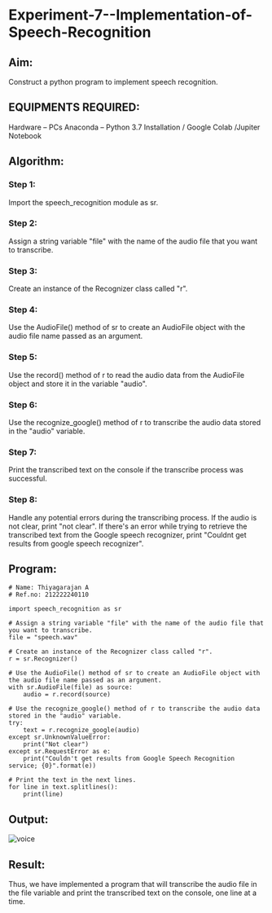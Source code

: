# Experiment-7--Implementation-of-Speech-Recognition

## Aim:
 Construct a python program to implement speech recognition.
## EQUIPMENTS REQUIRED:
Hardware – PCs
Anaconda – Python 3.7 Installation / Google Colab /Jupiter Notebook
## Algorithm:
### Step 1:
Import the speech_recognition module as sr.<br>
### Step 2:
Assign a string variable "file" with the name of the audio file that you want to transcribe.<br>
### Step 3:
Create an instance of the Recognizer class called "r".<br>
### Step 4:
Use the AudioFile() method of sr to create an AudioFile object with the audio file name passed as an argument.<br>
### Step 5:
Use the record() method of r to read the audio data from the AudioFile object and store it in the variable "audio".<br>
### Step 6:
Use the recognize_google() method of r to transcribe the audio data stored in the "audio" variable.<br>
### Step 7:
Print the transcribed text on the console if the transcribe process was successful.<br>
### Step 8:
Handle any potential errors during the transcribing process. If the audio is not clear, print "not clear". If there's an error while trying to retrieve the transcribed text from the Google speech recognizer, print "Couldnt get results from google speech recognizer".<br>

## Program:
```
# Name: Thiyagarajan A
# Ref.no: 212222240110

import speech_recognition as sr

# Assign a string variable "file" with the name of the audio file that you want to transcribe.
file = "speech.wav"

# Create an instance of the Recognizer class called "r".
r = sr.Recognizer()

# Use the AudioFile() method of sr to create an AudioFile object with the audio file name passed as an argument.
with sr.AudioFile(file) as source:
    audio = r.record(source)

# Use the recognize_google() method of r to transcribe the audio data stored in the "audio" variable.
try:
    text = r.recognize_google(audio)
except sr.UnknownValueError:
    print("Not clear")
except sr.RequestError as e:
    print("Couldn't get results from Google Speech Recognition service; {0}".format(e))

# Print the text in the next lines.
for line in text.splitlines():
    print(line)
```
## Output:
![voice](https://github.com/A-Thiyagarajan/Experiment-7--Implementation-of-Speech-Recognition/assets/118707693/466d23e2-4b8e-4410-a508-69b2ea076189)

## Result:
Thus, we have implemented a program that will transcribe the audio file in the file variable and print the transcribed text on the console, one line at a time.
